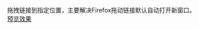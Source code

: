 拖拽链接到指定位置，主要解决Firefox拖动链接默认自动打开新窗口。<br>
<a href="http://perfey.github.io/drag/index.html" target="_blank">预览效果</a>
